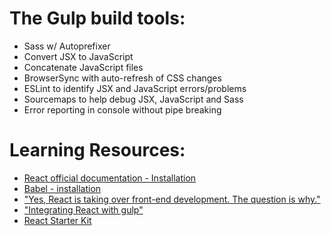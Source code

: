 # The Gulp build tools:
* Sass w/ Autoprefixer
* Convert JSX to JavaScript
* Concatenate JavaScript files
* BrowserSync with auto-refresh of CSS changes
* ESLint to identify JSX and JavaScript errors/problems
* Sourcemaps to help debug JSX, JavaScript and Sass
* Error reporting in console without pipe breaking

# Learning Resources:

* [React official documentation -  Installation](https://facebook.github.io/react/docs/installation.html)
* [Babel - installation](http://babeljs.io/docs/setup/#installation)
* ["Yes, React is taking over front-end development. The question is why."](https://medium.freecodecamp.com/yes-react-is-taking-over-front-end-development-the-question-is-why-40837af8ab76)
* ["Integrating React with gulp"](https://jonsuh.com/blog/integrating-react-with-gulp/)
* [React Starter Kit](https://github.com/wbkd/react-starterkit)
